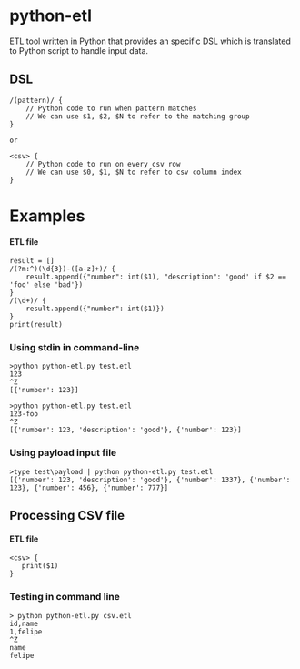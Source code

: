 # python-etl
ETL tool written in Python that provides an specific DSL which is translated to Python script to handle input data.

## DSL

```
/(pattern)/ {
    // Python code to run when pattern matches
    // We can use $1, $2, $N to refer to the matching group
}

or

<csv> {
    // Python code to run on every csv row
    // We can use $0, $1, $N to refer to csv column index
}
```

# Examples

#### ETL file

```
result = []
/(?m:^)(\d{3})-([a-z]+)/ {
    result.append({"number": int($1), "description": 'good' if $2 == 'foo' else 'bad'})
}
/(\d+)/ {
    result.append({"number": int($1)})
}
print(result)
```

### Using stdin in command-line

```
>python python-etl.py test.etl
123
^Z
[{'number': 123}]
```

```
>python python-etl.py test.etl
123-foo
^Z
[{'number': 123, 'description': 'good'}, {'number': 123}]
```

### Using payload input file

```
>type test\payload | python python-etl.py test.etl
[{'number': 123, 'description': 'good'}, {'number': 1337}, {'number': 123}, {'number': 456}, {'number': 777}]
```

## Processing CSV file

#### ETL file
```
<csv> {
   print($1)
}
```

### Testing in command line

```
> python python-etl.py csv.etl
id,name
1,felipe
^Z
name
felipe
```
